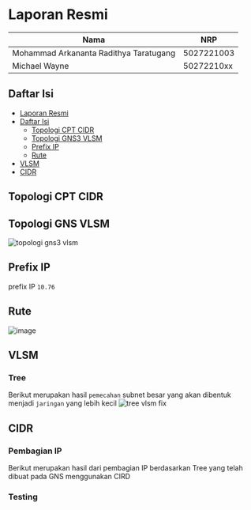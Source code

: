 # Laporan Resmi

| Nama                                    | NRP        |
| --------------------------------------- | ---------- |
| Mohammad Arkananta Radithya Taratugang  | 5027221003 |
| Michael Wayne                           | 50272210xx |

## Daftar Isi

- [Laporan Resmi](#laporan-resmi)
- [Daftar Isi](#daftar-isi)
  - [Topologi CPT CIDR](#topologi-cpt-cidr)
  - [Topologi GNS3 VLSM](#topologi-gns-vlsm)
  - [Prefix IP](#prefix-ip)
  - [Rute](#rute)
- [VLSM](#vlsm)
- [CIDR](#cidr)
## Topologi CPT CIDR

## Topologi GNS VLSM
![topologi gns3 vlsm](https://github.com/radithyaarka/Jarkom-Modul-4-IT25-2024/assets/143694651/f9faf81b-efbf-4b2c-a1f6-eb02981793b4)

## Prefix IP

prefix IP `10.76`

## Rute
![image](https://github.com/radithyaarka/Jarkom-Modul-4-IT25-2024/assets/143694651/38d5ba97-cf68-447e-be5b-774c2134bee7)

## VLSM

### Tree
Berikut merupakan hasil `pemecahan` subnet besar yang akan dibentuk menjadi `jaringan` yang lebih kecil
![tree vlsm fix](https://github.com/radithyaarka/Jarkom-Modul-4-IT25-2024/assets/143694651/be3f47bc-ee52-4096-8337-a98312afbae8)

## CIDR


### Pembagian IP

Berikut merupakan hasil dari pembagian IP berdasarkan Tree yang telah dibuat pada GNS menggunakan CIRD

### Testing
